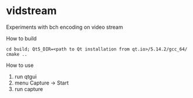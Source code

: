 # vidstream
Experiments with bch encoding on video stream

How to build

```cd build; Qt5_DIR=<path to Qt installation from qt.io>/5.14.2/gcc_64/ cmake ..```

How to use

1. run qtgui
2. menu Capture -> Start
3. run capture
